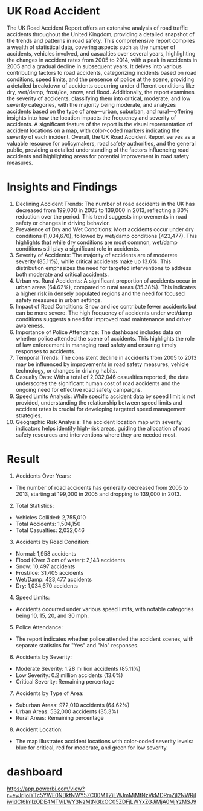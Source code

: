 
# UK Road Accident
The UK Road Accident Report offers an extensive analysis of road traffic accidents throughout the United Kingdom, providing a detailed snapshot of the trends and patterns in road safety. This comprehensive report compiles a wealth of statistical data, covering aspects such as the number of accidents, vehicles involved, and casualties over several years, highlighting the changes in accident rates from 2005 to 2014, with a peak in accidents in 2005 and a gradual decline in subsequent years. It delves into various contributing factors to road accidents, categorizing incidents based on road conditions, speed limits, and the presence of police at the scene, providing a detailed breakdown of accidents occurring under different conditions like dry, wet/damp, frost/ice, snow, and flood. Additionally, the report examines the severity of accidents, classifying them into critical, moderate, and low severity categories, with the majority being moderate, and analyzes accidents based on the type of area—urban, suburban, and rural—offering insights into how the location impacts the frequency and severity of accidents. A significant feature of the report is the visual representation of accident locations on a map, with color-coded markers indicating the severity of each incident. Overall, the UK Road Accident Report serves as a valuable resource for policymakers, road safety authorities, and the general public, providing a detailed understanding of the factors influencing road accidents and highlighting areas for potential improvement in road safety measures.

# Insights and Findings
1. Declining Accident Trends: The number of road accidents in the UK has decreased from 199,000 in 2005 to 139,000 in 2013, reflecting a 30% reduction over the period. This trend suggests improvements in road safety or changes in driving behavior.
2. Prevalence of Dry and Wet Conditions: Most accidents occur under dry conditions (1,034,670), followed by wet/damp conditions (423,477). This highlights that while dry conditions are most common, wet/damp conditions still play a significant role in accidents.
3. Severity of Accidents: The majority of accidents are of moderate severity (85.11%), while critical accidents make up 13.6%. This distribution emphasizes the need for targeted interventions to address both moderate and critical accidents.
4. Urban vs. Rural Accidents: A significant proportion of accidents occur in urban areas (64.62%), compared to rural areas (35.38%). This indicates a higher risk in densely populated regions and the need for focused safety measures in urban settings.
5. Impact of Road Conditions: Snow and ice contribute fewer accidents but can be more severe. The high frequency of accidents under wet/damp conditions suggests a need for improved road maintenance and driver awareness.
6. Importance of Police Attendance: The dashboard includes data on whether police attended the scene of accidents. This highlights the role of law enforcement in managing road safety and ensuring timely responses to accidents.
7. Temporal Trends: The consistent decline in accidents from 2005 to 2013 may be influenced by improvements in road safety measures, vehicle technology, or changes in driving habits.
8. Casualty Data: With a total of 2,032,046 casualties reported, the data underscores the significant human cost of road accidents and the ongoing need for effective road safety campaigns.
9. Speed Limits Analysis: While specific accident data by speed limit is not provided, understanding the relationship between speed limits and accident rates is crucial for developing targeted speed management strategies.
10. Geographic Risk Analysis: The accident location map with severity indicators helps identify high-risk areas, guiding the allocation of road safety resources and interventions where they are needed most.

 # Result
1. Accidents Over Years:
* The number of road accidents has generally decreased from 2005 to 2013, starting at 199,000 in 2005 and dropping to 139,000 in 2013.
2. Total Statistics:
* Vehicles Collided: 2,755,010
* Total Accidents: 1,504,150
* Total Casualties: 2,032,046
3. Accidents by Road Condition:
* Normal: 1,958 accidents
* Flood (Over 3 cm of water): 2,143 accidents
* Snow: 10,497 accidents
* Frost/Ice: 31,405 accidents
* Wet/Damp: 423,477 accidents
* Dry: 1,034,670 accidents
4. Speed Limits:
* Accidents occurred under various speed limits, with notable categories being 10, 15, 20, and 30 mph.
5. Police Attendance:
* The report indicates whether police attended the accident scenes, with separate statistics for "Yes" and "No" responses.
6. Accidents by Severity:
* Moderate Severity: 1.28 million accidents (85.11%)
* Low Severity: 0.2 million accidents (13.6%)
* Critical Severity: Remaining percentage
7. Accidents by Type of Area:
* Suburban Areas: 972,010 accidents (64.62%)
* Urban Areas: 532,000 accidents (35.3%)
* Rural Areas: Remaining percentage
8. Accident Location:
* The map illustrates accident locations with color-coded severity levels: blue for critical, red for moderate, and green for low severity.
# dashboard
https://app.powerbi.com/view?r=eyJrIjoiYTc5YWE0NDktNWY5ZC00MTZiLWJmMjMtNzVkMDRmZjI2NWRjIiwidCI6ImIzODE4MTViLWY3NzMtNGIxOC05ZDFjLWYxZGJiMjA0MjYzMSJ9
